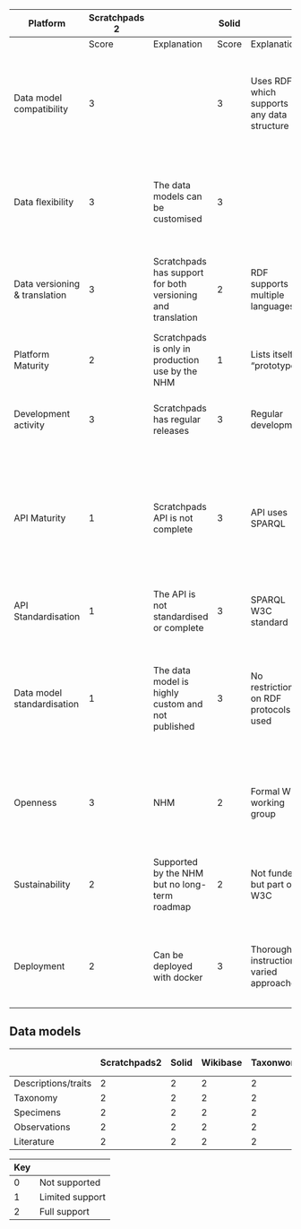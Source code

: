 | Platform                      | Scratchpads 2 |                                                             | Solid |                                             | Wikibase |                                                                                                                  | Taxonworks |                                                                            | Dina Collections |                                                                                                                                           | Living Atlas |                                                                                     | QuitStore |                                                                           |
|-------------------------------|---------------|-------------------------------------------------------------|-------|---------------------------------------------|----------|------------------------------------------------------------------------------------------------------------------|------------|----------------------------------------------------------------------------|------------------|-------------------------------------------------------------------------------------------------------------------------------------------|--------------|-------------------------------------------------------------------------------------|-----------|---------------------------------------------------------------------------|
|                               | Score         | Explanation                                                 | Score | Explanation                                 | Score    | Explanation                                                                                                      | Score      | Explanation                                                                | Score            | Explanation                                                                                                                               | Score        | Explanation                                                                         | Score     | Explanation                                                               |
| Data model compatibility      | 3             |                                                             | 3     | Uses RDF, which supports any data structure | 3        | Fully flexible data model by declaration of custom entities and custom properties                                | 3          | Contains equivalents for the core Scratchpads models and more.             | 1                | Provides specimen and taxonomy models, but not biblio, SPM, or ecological interactions                                                    | 1            | SPM, Occurence & Taxon APIs are read only. No biblio or ecoint.                     | 3         | RDF-based                                                                 |
| Data flexibility              | 3             | The data models can be customised                           | 3     |                                             | 3        |                                                                                                                  | 2          | Data models can be extended with RDF-like triples using DataAttribute      |                  |                                                                                                                                           | 2            | Core data models not flexible, custom data will require development of new modules. | 3         |                                                                           |
| Data versioning & translation | 3             | Scratchpads has support for both versioning and translation | 2     | RDF supports multiple languages             | 2        | Has multilingual capabilities, page revision history.                                                            | 3          | Data is versioned by default. Translation is possible.                     |                  |                                                                                                                                           |              |                                                                                     | 3         | Uses Git for versioning, RDF supports language tags for strings           |
| Platform Maturity             | 2             | Scratchpads is only in production use by the NHM            | 1     | Lists itself as “prototype”                 | 3        | Rolled out by WikiData and other projects                                                                        | 1          | Only a demo instance available                                             | 1                | No sites in production (?)                                                                                                                | 3            | Many sites in production                                                            | pending   |                                                                           |
| Development activity          | 3             | Scratchpads has regular releases                            | 3     | Regular development                         | 3        | Regular development and releases                                                                                 | 3          | Regular development and releases                                           | 1                | No recent updates or releases                                                                                                             | 3            | Regular development and releases                                                    | 2         | Some development, releases every 3-4 months.                              |
| API Maturity                  | 1             | Scratchpads API is not complete                             | 3     | API uses SPARQL                             | 3        | Appears to be complete and documented                                                                            | 2          | Read only, incomplete (write requests planned)                             | 1                | DINA is attempting to establish an API standard, though it is not widely adopted or documented beyond the original OpenAPI specification. | 1            | SPM, Occurence & Taxon APIs are read only                                           | 3         | SPARQL API                                                                |
| API Standardisation           | 1             | The API is not standardised or complete                     | 3     | SPARQL W3C standard                         | 2        | Custom MediaWiki API                                                                                             | 1          | Custom REST API                                                            | 2                |                                                                                                                                           | 2            | Not standard but documented                                                         | 3         | SPARQL W3C standard                                                       |
| Data model standardisation    | 1             | The data model is highly custom and not published           | 3     | No restrictions on RDF protocols used       | 1        | Custom data model standard used only by MediaWiki. Requires all predicates to be explicitly defined within wiki. | 3          | NOMEN ontology, moving towards more RDF-like approach                      | 1                | DINA is attempting to establish a data model standard, though it is not widely adopted.                                                   | 3            | Uses DarwinCore terms                                                               | 3         | RDF standard                                                              |
| Openness                      | 3             | NHM                                                         | 2     | Formal W3C working group                    | 2        | Requires developer account                                                                                       | 3          | Open to contributions and collaboration with other projects                |                  |                                                                                                                                           | 3            | Github based development                                                            | 2         | Github based development, led by research group at Leipzig university     |
| Sustainability                | 2             | Supported by the NHM but no long-term roadmap               | 2     | Not funded but part of W3C                  | 3        | Open source primarily developed by Wikimedia Berlin                                                              | 3          | Long term funding from Species File Group and National Science Foundation. |                  |                                                                                                                                           | 3            | Funded by Australian government.                                                    | pending   |                                                                           |
| Deployment                    | 2             | Can be deployed with docker                                 | 3     | Thorough instructions, varied approaches    | 2        | By docker or following in-depth setup process                                                                    | 2          | Kubernetes instructions provided but not with much depth.                  | 1                | Set up instructions are incomplete                                                                                                        | 3            | Install scripts and comprehensive documentation                                     | 2         | Instructions for installation from source and from docker are in the wiki |



## Data models

|                     | Scratchpads2 | Solid | Wikibase | Taxonworks | Dina Collections | Living Atlas | QuitStore |
|---------------------|--------------|-------|----------|------------|------------------|--------------|-----------|
| Descriptions/traits | 2            | 2     | 2        | 2          | 0                | 1            | 2         |
| Taxonomy            | 2            | 2     | 2        | 2          | 2                | 1            | 2         |
| Specimens           | 2            | 2     | 2        | 2          | 2                | 1            | 2         |
| Observations        | 2            | 2     | 2        | 2          | 2                | 1            | 2         |
| Literature          | 2            | 2     | 2        | 2          | 0                | 1            | 2         |







| Key |                 |
|-----|-----------------|
| 0   | Not supported   |
| 1   | Limited support |
| 2   | Full support    |

